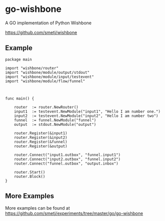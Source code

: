 go-wishbone
===========

A GO implementation of Python Wishbone

https://github.com/smetj/wishbone


Example
-------

    package main

    import "wishbone/router"
    import "wishbone/module/output/stdout"
    import "wishbone/module/input/testevent"
    import "wishbone/module/flow/funnel"



    func main() {

        router  := router.NewRouter()
        input1  := testevent.NewModule("input1", "Hello I am number one.")
        input2  := testevent.NewModule("input2", "Hello I am number two")
        funnel  := funnel.NewModule("funnel")
        output  := stdout.NewModule("output")

        router.Register(&input1)
        router.Register(&input2)
        router.Register(&funnel)
        router.Register(&output)

        router.Connect("input1.outbox", "funnel.input1")
        router.Connect("input2.outbox", "funnel.input2")
        router.Connect("funnel.outbox", "output.inbox")

        router.Start()
        router.Block()
    }

More Examples
-------------

More examples can be found at https://github.com/smetj/experiments/tree/master/go/go-wishbone